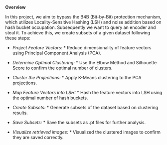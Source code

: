 **Overview**

In this project, we aim to bypass the B4B (Bit-by-Bit) protection mechanism, 
which utilizes Locality-Sensitive Hashing (LSH) and noise addition based on hash bucket occupation.
Subsequently we want to query an encoder and steal it. 
To achieve this, we create subsets of a given dataset following these steps:

* *Project Feature Vectors:* * Reduce dimensionality of feature vectors using Principal Component Analysis (PCA).

* *Determine Optimal Clustering:* * Use the Elbow Method and Silhouette Score to confirm the optimal number of clusters.

* *Cluster the Projections:* * Apply K-Means clustering to the PCA projections.

* *Map Feature Vectors into LSH:* * Hash the feature vectors into LSH using the optimal number of hash buckets.

* *Create Subsets:* * Generate subsets of the dataset based on clustering results.

* *Save Subsets:* * Save the subsets as .pt files for further analysis.
  
* *Visualize retrieved images:* * Visualized the clustered images to confirm they are saved correctly.
